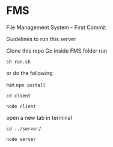 # FMS
File Management System - First Commit


Guidelines to run this server

Clone this repo 
Go inside FMS folder
run 

```sh run.sh```

or do the following

run 
```npm install```

```cd client```

```node client```

open a new tab in terminal

```cd ../server/```

```node server```
